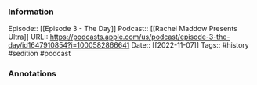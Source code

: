 ### Information

Episode:: [[Episode 3 - The Day]]
Podcast:: [[Rachel Maddow Presents Ultra]]
URL:: https://podcasts.apple.com/us/podcast/episode-3-the-day/id1647910854?i=1000582866641
Date:: [[2022-11-07]]
Tags:: #history #sedition 
#podcast


### Annotations

